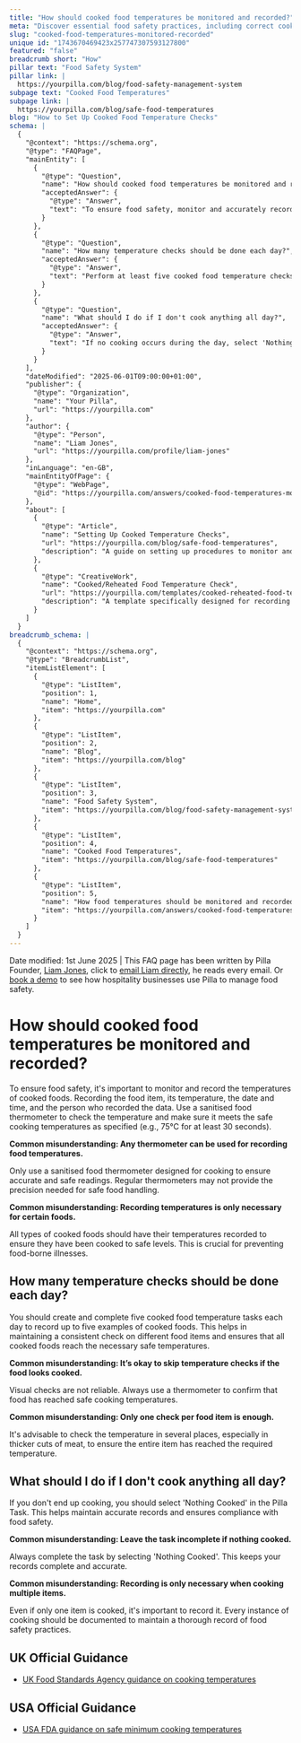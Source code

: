 ```yaml
---
title: "How should cooked food temperatures be monitored and recorded?"
meta: "Discover essential food safety practices, including correct cooking temperatures and handling guidelines to prevent contamination and ensure meals are safe to consume."
slug: "cooked-food-temperatures-monitored-recorded"
unique id: "1743670469423x257747307593127800"
featured: "false"
breadcrumb short: "How"
pillar text: "Food Safety System"
pillar link: |
  https://yourpilla.com/blog/food-safety-management-system
subpage text: "Cooked Food Temperatures"
subpage link: |
  https://yourpilla.com/blog/safe-food-temperatures
blog: "How to Set Up Cooked Food Temperature Checks"
schema: |
  {
    "@context": "https://schema.org",
    "@type": "FAQPage",
    "mainEntity": [
      {
        "@type": "Question",
        "name": "How should cooked food temperatures be monitored and recorded?",
        "acceptedAnswer": {
          "@type": "Answer",
          "text": "To ensure food safety, monitor and accurately record the temperatures of cooked foods. Use a sanitised food thermometer designed specifically for cooking. Record the food item, its temperature, the date and time, along with the staff member who conducted the check. All types of cooked foods should be recorded to verify they reach safe cooking temperatures to prevent food-borne illnesses."
        }
      },
      {
        "@type": "Question",
        "name": "How many temperature checks should be done each day?",
        "acceptedAnswer": {
          "@type": "Answer",
          "text": "Perform at least five cooked food temperature checks daily. This ensures a consistent monitoring of different food items, helping to confirm that all cooked foods achieve the necessary safe temperatures. Always use a thermometer across various points of the food, especially in thicker cuts, to ensure the entire item has reached safe temperatures."
        }
      },
      {
        "@type": "Question",
        "name": "What should I do if I don't cook anything all day?",
        "acceptedAnswer": {
          "@type": "Answer",
          "text": "If no cooking occurs during the day, select 'Nothing Cooked' for the Pilla Task assigned. This step is crucial to maintain accurate and complete records, facilitating compliance with food safety regulations."
        }
      }
    ],
    "dateModified": "2025-06-01T09:00:00+01:00",
    "publisher": {
      "@type": "Organization",
      "name": "Your Pilla",
      "url": "https://yourpilla.com"
    },
    "author": {
      "@type": "Person",
      "name": "Liam Jones",
      "url": "https://yourpilla.com/profile/liam-jones"
    },
    "inLanguage": "en-GB",
    "mainEntityOfPage": {
      "@type": "WebPage",
      "@id": "https://yourpilla.com/answers/cooked-food-temperatures-monitored-recorded"
    },
    "about": [
      {
        "@type": "Article",
        "name": "Setting Up Cooked Temperature Checks",
        "url": "https://yourpilla.com/blog/safe-food-temperatures",
        "description": "A guide on setting up procedures to monitor and record cooked food temperatures effectively to maintain food safety."
      },
      {
        "@type": "CreativeWork",
        "name": "Cooked/Reheated Food Temperature Check",
        "url": "https://yourpilla.com/templates/cooked-reheated-food-temperature-check",
        "description": "A template specifically designed for recording temperatures of cooked/reheated foods to ensure safety and regulatory compliance."
      }
    ]
  }
breadcrumb_schema: |
  {
    "@context": "https://schema.org",
    "@type": "BreadcrumbList",
    "itemListElement": [
      {
        "@type": "ListItem",
        "position": 1,
        "name": "Home",
        "item": "https://yourpilla.com"
      },
      {
        "@type": "ListItem",
        "position": 2,
        "name": "Blog",
        "item": "https://yourpilla.com/blog"
      },
      {
        "@type": "ListItem",
        "position": 3,
        "name": "Food Safety System",
        "item": "https://yourpilla.com/blog/food-safety-management-system"
      },
      {
        "@type": "ListItem",
        "position": 4,
        "name": "Cooked Food Temperatures",
        "item": "https://yourpilla.com/blog/safe-food-temperatures"
      },
      {
        "@type": "ListItem",
        "position": 5,
        "name": "How food temperatures should be monitored and recorded",
        "item": "https://yourpilla.com/answers/cooked-food-temperatures-monitored-recorded"
      }
    ]
  }
---
```


Date modified: 1st June 2025 | This FAQ page has been written by Pilla Founder, [Liam Jones](https://yourpilla.com/profile/liam-jones), click to [email Liam directly](https://mailto:liam@yourpilla.com/), he reads every email. Or [book a demo](https://calendly.com/pilla/demo) to see how hospitality businesses use Pilla to manage food safety.

# How should cooked food temperatures be monitored and recorded?

To ensure food safety, it's important to monitor and record the temperatures of cooked foods. Recording the food item, its temperature, the date and time, and the person who recorded the data. Use a sanitised food thermometer to check the temperature and make sure it meets the safe cooking temperatures as specified (e.g., 75°C for at least 30 seconds).

**Common misunderstanding: Any thermometer can be used for recording food temperatures.**

Only use a sanitised food thermometer designed for cooking to ensure accurate and safe readings. Regular thermometers may not provide the precision needed for safe food handling.

**Common misunderstanding: Recording temperatures is only necessary for certain foods.**

All types of cooked foods should have their temperatures recorded to ensure they have been cooked to safe levels. This is crucial for preventing food-borne illnesses.

## How many temperature checks should be done each day?

You should create and complete five cooked food temperature tasks each day to record up to five examples of cooked foods. This helps in maintaining a consistent check on different food items and ensures that all cooked foods reach the necessary safe temperatures.

**Common misunderstanding: It’s okay to skip temperature checks if the food looks cooked.**

Visual checks are not reliable. Always use a thermometer to confirm that food has reached safe cooking temperatures.

**Common misunderstanding: Only one check per food item is enough.**

It's advisable to check the temperature in several places, especially in thicker cuts of meat, to ensure the entire item has reached the required temperature.

## What should I do if I don't cook anything all day?

If you don't end up cooking, you should select 'Nothing Cooked' in the Pilla Task. This helps maintain accurate records and ensures compliance with food safety.

**Common misunderstanding: Leave the task incomplete if nothing cooked.**

Always complete the task by selecting 'Nothing Cooked'. This keeps your records complete and accurate.

**Common misunderstanding: Recording is only necessary when cooking multiple items.**

Even if only one item is cooked, it's important to record it. Every instance of cooking should be documented to maintain a thorough record of food safety practices.

## UK Official Guidance

-   [UK Food Standards Agency guidance on cooking temperatures](https://www.food.gov.uk/safety-hygiene/cooking-your-food)

## USA Official Guidance

-   [USA FDA guidance on safe minimum cooking temperatures](https://www.fda.gov/media/107000/download)